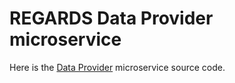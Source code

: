 # REGARDS Data Provider microservice

Here is the [Data Provider](https://regardsoss.github.io/docs/development/backend/services/dataprovider/overview/) microservice source code.
